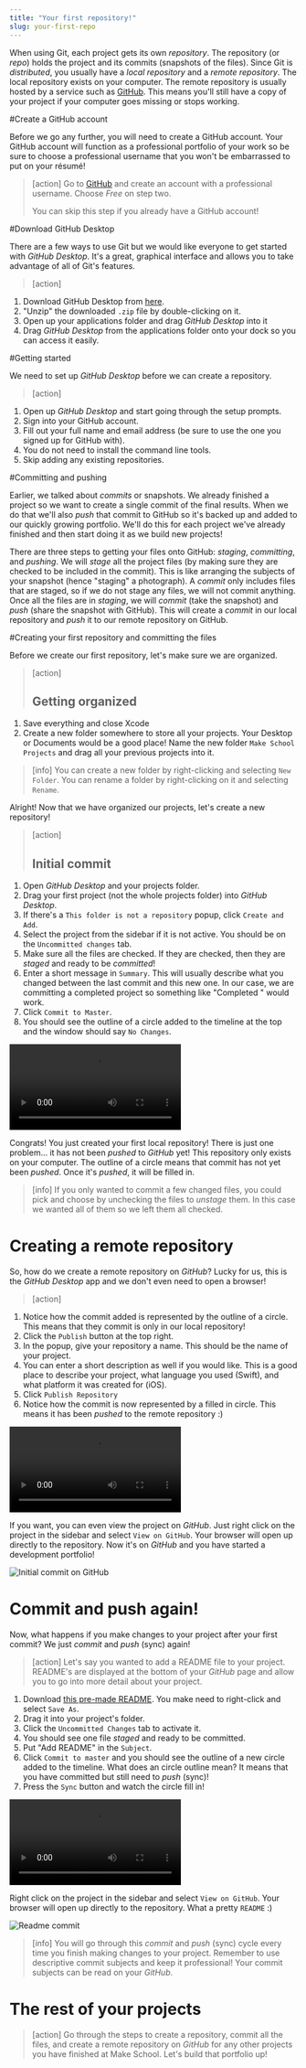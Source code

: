 ```yaml
---
title: "Your first repository!"
slug: your-first-repo
---
```


When using Git, each project gets its own *repository*. The repository (or *repo*) holds the project and its commits (snapshots of the files). Since Git is *distributed*, you usually have a *local repository* and a *remote repository*. The local repository exists on your computer. The remote repository is usually hosted by a service such as [GitHub](https://www.github.com/). This means you'll still have a copy of your project if your computer goes missing or stops working.

#Create a GitHub account

Before we go any further, you will need to create a GitHub account. Your GitHub account will function as a professional portfolio of your work so be sure to choose a professional username that you won't be embarrassed to put on your résumé!

> [action]
> Go to [GitHub](https://github.com/join) and create an account with a professional username. Choose *Free* on step two.
>
> You can skip this step if you already have a GitHub account!

#Download GitHub Desktop

There are a few ways to use Git but we would like everyone to get started with _GitHub Desktop_. It's a great, graphical interface and allows you to take advantage of all of Git's features.

> [action]
>
1. Download GitHub Desktop from [here](https://desktop.github.com/).
1. "Unzip" the downloaded `.zip` file by double-clicking on it.
1. Open up your applications folder and drag _GitHub Desktop_ into it
1. Drag _GitHub Desktop_ from the applications folder onto your dock so you can access it easily.

#Getting started

We need to set up _GitHub Desktop_ before we can create a repository.

> [action]
>
1. Open up _GitHub Desktop_ and start going through the setup prompts.
1. Sign into your GitHub account.
1. Fill out your full name and email address (be sure to use the one you signed up for GitHub with).
1. You do not need to install the command line tools.
1. Skip adding any existing repositories.

#Committing and pushing

Earlier, we talked about *commits* or snapshots. We already finished a project so we want to create a single commit of the final results. When we do that we'll also *push* that commit to GitHub so it's backed up and added to our quickly growing portfolio. We'll do this for each project we've already finished and then start doing it as we build new projects!

There are three steps to getting your files onto GitHub: *staging*, *committing*, and *pushing*. We will *stage* all the project files (by making sure they are checked to be included in the commit). This is like arranging the subjects of your snapshot (hence "staging" a photograph). A *commit* only includes files that are staged, so if we do not stage any files, we will not commit anything. Once all the files are in *staging*, we will *commit* (take the snapshot) and *push* (share the snapshot with GitHub). This will create a *commit* in our local repository and *push* it to our remote repository on GitHub.

#Creating your first repository and committing the files

Before we create our first repository, let's make sure we are organized.

> [action]
> ## Getting organized
>
1. Save everything and close Xcode
1. Create a new folder somewhere to store all your projects. Your Desktop or Documents would be a good place! Name the new folder `Make School Projects` and drag all your previous projects into it.

<!--  -->

> [info]
> You can create a new folder by right-clicking and selecting `New Folder`. You can rename a folder by right-clicking on it and selecting `Rename`.

Alright! Now that we have organized our projects, let's create a new repository!

> [action]
> ## Initial commit
>
1. Open _GitHub Desktop_ and your projects folder.
1. Drag your first project (not the whole projects folder) into _GitHub Desktop_.
1. If there's a `This folder is not a repository` popup, click `Create and Add`.
1. Select the project from the sidebar if it is not active. You should be on the `Uncommitted changes` tab.
1. Make sure all the files are checked. If they are checked, then they are *staged* and ready to be *committed*!
1. Enter a short message in `Summary`. This will usually describe what you changed between the last commit and this new one. In our case, we are committing a completed project so something like "Completed <project name>" would work.
1. Click `Commit to Master`.
1. You should see the outline of a circle added to the timeline at the top and the window should say `No Changes`.
>
![ms-video](https://s3.amazonaws.com/mgwu-misc/GitHubDesktop/create_and_commit.mov)

Congrats! You just created your first local repository! There is just one problem... it has not been *pushed* to *GitHub* yet! This repository only exists on your computer. The outline of a circle means that commit has not yet been *pushed*. Once it's *pushed*, it will be filled in.

> [info]
> If you only wanted to commit a few changed files, you could pick and choose by unchecking the files to *unstage* them. In this case we wanted all of them so we left them all checked.

# Creating a remote repository

So, how do we create a remote repository on _GitHub_? Lucky for us, this is the _GitHub Desktop_ app and we don't even need to open a browser!

> [action]
>
1. Notice how the commit added is represented by the outline of a circle. This means that they commit is only in our local repository!
1. Click the `Publish` button at the top right.
1. In the popup, give your repository a name. This should be the name of your project.
1. You can enter a short description as well if you would like. This is a good place to describe your project, what language you used (Swift), and what platform it was created for (iOS).
1. Click `Publish Repository`
1. Notice how the commit is now represented by a filled in circle. This means it has been *pushed* to the remote repository :)
>
![ms-video](https://s3.amazonaws.com/mgwu-misc/GitHubDesktop/create_repo.mov)

If you want, you can even view the project on _GitHub_. Just right click on the project in the sidebar and select `View on GitHub`. Your browser will open up directly to the repository. Now it's on _GitHub_ and you have started a development portfolio!

![Initial commit on GitHub](./initial_commit.png)

# Commit and push again!

Now, what happens if you make changes to your project after your first commit? We just *commit* and *push* (sync) again!

> [action]
> Let's say you wanted to add a README file to your project. README's are displayed at the bottom of your _GitHub_ page and allow you to go into more detail about your project.
>
1. Download [this pre-made README](https://github.com/MakeSchool-Tutorials/Git-GitHub-Intro/raw/master/P1-Your-First-Repo/README.md). You make need to right-click and select `Save As`.
1. Drag it into your project's folder.
1. Click the `Uncommitted Changes` tab to activate it.
1. You should see one file *staged* and ready to be committed.
1. Put "Add README" in the `Subject`.
1. Click `Commit to master` and you should see the outline of a new circle added to the timeline. What does an circle outline mean? It means that you have committed but still need to *push* (sync)!
1. Press the `Sync` button and watch the circle fill in!
>
![ms-video](https://s3.amazonaws.com/mgwu-misc/GitHubDesktop/commit.mov)

Right click on the project in the sidebar and select `View on GitHub`. Your browser will open up directly to the repository. What a pretty `README` :)

![Readme commit](./readme_commit.png)

> [info]
> You will go through this *commit* and *push* (sync) cycle every time you finish making changes to your project. Remember to use descriptive commit subjects and keep it professional! Your commit subjects can be read on your _GitHub_.

# The rest of your projects

> [action]
> Go through the steps to create a repository, commit all the files, and create a remote repository on _GitHub_ for any other projects you have finished at Make School. Let's build that portfolio up!

